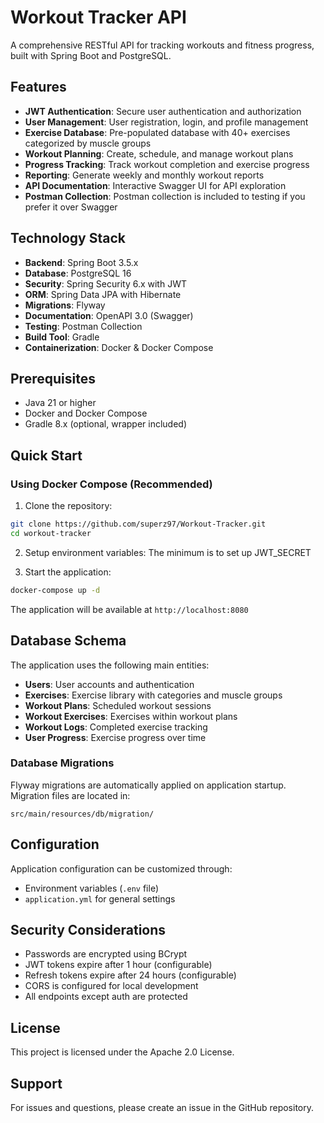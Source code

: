 # Workout Tracker API

A comprehensive RESTful API for tracking workouts and fitness progress, built with Spring Boot and PostgreSQL.

## Features

- **JWT Authentication**: Secure user authentication and authorization
- **User Management**: User registration, login, and profile management
- **Exercise Database**: Pre-populated database with 40+ exercises categorized by muscle groups
- **Workout Planning**: Create, schedule, and manage workout plans
- **Progress Tracking**: Track workout completion and exercise progress
- **Reporting**: Generate weekly and monthly workout reports
- **API Documentation**: Interactive Swagger UI for API exploration
- **Postman Collection**: Postman collection is included to testing if you prefer it over Swagger

## Technology Stack

- **Backend**: Spring Boot 3.5.x
- **Database**: PostgreSQL 16
- **Security**: Spring Security 6.x with JWT
- **ORM**: Spring Data JPA with Hibernate
- **Migrations**: Flyway
- **Documentation**: OpenAPI 3.0 (Swagger)
- **Testing**: Postman Collection
- **Build Tool**: Gradle
- **Containerization**: Docker & Docker Compose

## Prerequisites

- Java 21 or higher
- Docker and Docker Compose
- Gradle 8.x (optional, wrapper included)

## Quick Start

### Using Docker Compose (Recommended)

1. Clone the repository:
```bash
git clone https://github.com/superz97/Workout-Tracker.git
cd workout-tracker
```

2. Setup environment variables:
The minimum is to set up JWT_SECRET

3. Start the application:
```bash
docker-compose up -d
```

The application will be available at `http://localhost:8080`

## Database Schema

The application uses the following main entities:
- **Users**: User accounts and authentication
- **Exercises**: Exercise library with categories and muscle groups
- **Workout Plans**: Scheduled workout sessions
- **Workout Exercises**: Exercises within workout plans
- **Workout Logs**: Completed exercise tracking
- **User Progress**: Exercise progress over time

### Database Migrations

Flyway migrations are automatically applied on application startup. Migration files are located in:
```
src/main/resources/db/migration/
```

## Configuration

Application configuration can be customized through:
- Environment variables (`.env` file)
- `application.yml` for general settings

## Security Considerations

- Passwords are encrypted using BCrypt
- JWT tokens expire after 1 hour (configurable)
- Refresh tokens expire after 24 hours (configurable)
- CORS is configured for local development
- All endpoints except auth are protected

## License

This project is licensed under the Apache 2.0 License.

## Support

For issues and questions, please create an issue in the GitHub repository.